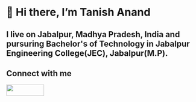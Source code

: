  #  👋 Hi there, I’m Tanish Anand
## I live on Jabalpur, Madhya Pradesh, India and pursuring Bachelor's of Technology in Jabalpur Engineering College(JEC), Jabalpur(M.P).

## Connect with me
<a href="https://www.linkedin.com/in/ta10x11" target="_blank"><img align="center" src="https://github-production-user-asset-6210df.s3.amazonaws.com/137398377/248024169-13674525-73cd-4429-96b5-459ddf723a59.jpg" height="30px" width="100px"/></a> &nbsp;&nbsp;&nbsp;&nbsp;
